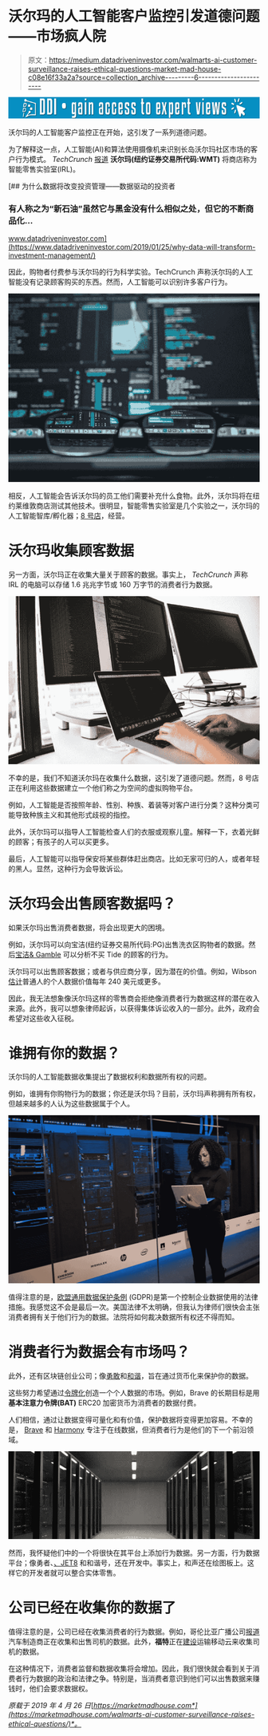 # 沃尔玛的人工智能客户监控引发道德问题——市场疯人院

> 原文：<https://medium.datadriveninvestor.com/walmarts-ai-customer-surveillance-raises-ethical-questions-market-mad-house-c08e16f33a2a?source=collection_archive---------6----------------------->

[![](img/3e02c3b36b7f932005673cb23e0b2535.png)](http://www.track.datadriveninvestor.com/1B9E)

沃尔玛的人工智能客户监控正在开始，这引发了一系列道德问题。

为了解释这一点，人工智能(AI)和算法使用摄像机来识别长岛沃尔玛社区市场的客户行为模式。 *TechCrunch* [报道](https://techcrunch.com/2019/04/25/walmart-unveils-an-a-i-powered-store-of-the-future-now-open-to-the-public/) **沃尔玛(纽约证券交易所代码:WMT)** 将商店称为智能零售实验室(IRL)。

[](https://www.datadriveninvestor.com/2019/01/25/why-data-will-transform-investment-management/) [## 为什么数据将改变投资管理——数据驱动的投资者

### 有人称之为“新石油”虽然它与黑金没有什么相似之处，但它的不断商品化…

www.datadriveninvestor.com](https://www.datadriveninvestor.com/2019/01/25/why-data-will-transform-investment-management/) 

因此，购物者付费参与沃尔玛的行为科学实验。TechCrunch 声称沃尔玛的人工智能没有记录顾客购买的东西。然而，人工智能可以识别许多客户行为。

![](img/a8d6f9db242480b3b854d296d7bddb0b.png)

相反，人工智能会告诉沃尔玛的员工他们需要补充什么食物。此外，沃尔玛将在纽约莱维敦商店测试其他技术。很明显，智能零售实验室是几个实验之一，沃尔玛的人工智能智库/孵化器；[8 号店](https://www.storeno8.com/)，经营。

# 沃尔玛收集顾客数据

另一方面，沃尔玛正在收集大量关于顾客的数据。事实上， *TechCrunch* 声称 IRL 的电脑可以存储 1.6 兆兆字节或 160 万字节的消费者行为数据。

![](img/2f63e16105e3d61332eef14ac38e3c51.png)

不幸的是，我们不知道沃尔玛在收集什么数据，这引发了道德问题。然而，8 号店正在利用这些数据建立一个他们称之为空间的虚拟购物平台。

例如，人工智能是否按照年龄、性别、种族、着装等对客户进行分类？这种分类可能导致种族主义和其他形式歧视的指控。

此外，沃尔玛可以指导人工智能检查人们的衣服或观察儿童。解释一下，衣着光鲜的顾客；有孩子的人可以买更多。

最后，人工智能可以指导保安将某些群体赶出商店。比如无家可归的人，或者年轻的黑人。显然，这种行为会导致诉讼。

# 沃尔玛会出售顾客数据吗？

如果沃尔玛出售消费者数据，将会出现更大的困境。

例如，沃尔玛可以向宝洁(纽约证券交易所代码:PG)出售洗衣区购物者的数据。然后[宝洁& Gamble](https://marketmadhouse.com/how-safe-is-procter-gamble/) 可以分析不买 Tide 的顾客的行为。

沃尔玛可以出售顾客数据；或者与供应商分享，因为潜在的价值。例如，Wibson [估计](https://medium.com/wibson/how-much-is-your-data-worth-at-least-240-per-year-likely-much-more-984e250c2ffa)普通人的个人数据价值每年 240 美元或更多。

因此，我无法想象像沃尔玛这样的零售商会拒绝像消费者行为数据这样的潜在收入来源。此外，我可以想象律师起诉，以获得集体诉讼收入的一部分。此外，政府会希望对这些收入征税。

# 谁拥有你的数据？

沃尔玛的人工智能数据收集提出了数据权利和数据所有权的问题。

例如，谁拥有你购物行为的数据；你还是沃尔玛？目前，沃尔玛声称拥有所有权，但越来越多的人认为这些数据属于个人。

![](img/8e1033e17b5aee2d6ad56f592b9aac29.png)

值得注意的是，[欧盟通用数据保护条例](https://ec.europa.eu/commission/priorities/justice-and-fundamental-rights/data-protection/2018-reform-eu-data-protection-rules_en) (GDPR)是第一个控制企业数据使用的法律措施。我感觉这不会是最后一次。美国法律不太明确，但我认为律师们很快会主张消费者拥有关于他们行为的数据。法院将如何裁决数据所有权还不得而知。

# 消费者行为数据会有市场吗？

此外，还有区块链创业公司；像[勇敢](https://brave.com/)和[和谐](https://harmony.one/technology/)，旨在通过货币化来保护你的数据。

这些努力希望通过[令牌化](https://hackernoon.com/crypto-is-tokenizing-the-world-f0611f829b56?gi=559b770dc28d)创造一个个人数据的市场。例如，Brave 的长期目标是用**基本注意力令牌(BAT)** ERC20 加密货币为消费者的数据付费。

人们相信，通过让数据变得可量化和有价值，保护数据将变得更加容易。不幸的是， [Brave](https://marketmadhouse.com/bathing-in-the-basic-attention-token-bat-is-it-the-first-successful-utility-token/) 和 [Harmony](https://marketmadhouse.com/harmony-could-be-the-future-of-blockchain/) 专注于在线数据，但消费者行为是他们的下一个前沿领域。

![](img/01bb6c1db4a8c06274b1a95050880402.png)

然而，我怀疑他们中的一个将很快在其平台上添加行为数据。另一方面，行为数据平台；像勇者、[、JET8](https://marketmadhouse.com/jet8-a-social-currency-for-ethereum/) 和和谐号，还在开发中。事实上，和声还在绘图板上。这样它的开发者就可以整合实体零售。

# 公司已经在收集你的数据了

值得注意的是，公司已经在收集消费者的行为数据。例如，哥伦比亚广播公司[报道](https://www.cbsnews.com/news/carmakers-are-collecting-your-data-and-selling-it/)汽车制造商正在收集和出售司机的数据。此外，**福特**正在[建设](https://marketmadhouse.com/will-ford-motor-f-make-money-from-self-driving-cars/)运输移动云来收集司机的数据。

在这种情况下，消费者监督和数据收集将会增加。因此，我们很快就会看到关于消费者行为数据的政治和法律之争。特别是，当消费者意识到他们可以出售数据来赚钱时，他们会要求数据权。

*原载于 2019 年 4 月 26 日*[*https://marketmadhouse.com*](https://marketmadhouse.com/walmarts-ai-customer-surveillance-raises-ethical-questions/)*。*